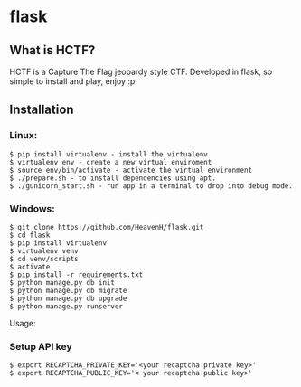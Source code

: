 # flask

## What is HCTF?

HCTF is a Capture The Flag jeopardy style CTF. Developed in flask, so simple to install and play, enjoy :p
## Installation

### Linux:

```
$ pip install virtualenv - install the virtualenv
$ virtualenv env - create a new virtual enviroment
$ source env/bin/activate - activate the virtual environment
$ ./prepare.sh - to install dependencies using apt.
$ ./gunicorn_start.sh - run app in a terminal to drop into debug mode.
```
### Windows:
```
$ git clone https://github.com/HeavenH/flask.git
$ cd flask
$ pip install virtualenv
$ virtualenv venv
$ cd venv/scripts
$ activate
$ pip install -r requirements.txt
$ python manage.py db init
$ python manage.py db migrate
$ python manage.py db upgrade
$ python manage.py runserver
```

Usage:

### Setup API key
```
$ export RECAPTCHA_PRIVATE_KEY='<your recaptcha private key>'
$ export RECAPTCHA_PUBLIC_KEY='< your recaptcha public key>'
```

